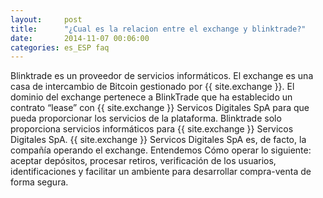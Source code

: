 ```yaml
---
layout:     post
title:      "¿Cual es la relacion entre el exchange y blinktrade?"
date:       2014-11-07 00:06:00
categories: es_ESP faq
---
```


Blinktrade es un proveedor de servicios informáticos. El exchange es una casa de intercambio de Bitcoin gestionado por {{ site.exchange }}. El dominio del exchange pertenece a BlinkTrade que ha establecido un contrato “lease” con {{ site.exchange }} Servicos Digitales SpA para que pueda proporcionar los servicios de la plataforma. Blinktrade solo proporciona servicios informáticos para {{ site.exchange }} Servicos Digitales SpA. {{ site.exchange }} Servicos Digitales SpA es, de facto, la compañía operando el exchange. Entendemos Cómo operar lo siguiente: aceptar depósitos, procesar retiros, verificación de los usuarios, identificaciones y facilitar un ambiente para desarrollar compra-venta de forma segura.
